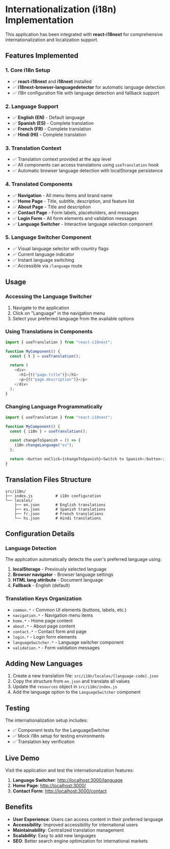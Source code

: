 # Internationalization (i18n) Implementation

This application has been integrated with **react-i18next** for comprehensive internationalization and localization support.

## Features Implemented

### 1. Core i18n Setup

- ✅ **react-i18next** and **i18next** installed
- ✅ **i18next-browser-languagedetector** for automatic language detection
- ✅ i18n configuration file with language detection and fallback support

### 2. Language Support

- ✅ **English (EN)** - Default language
- ✅ **Spanish (ES)** - Complete translation
- ✅ **French (FR)** - Complete translation
- ✅ **Hindi (HI)** - Complete translation

### 3. Translation Context

- ✅ Translation context provided at the app level
- ✅ All components can access translations using `useTranslation` hook
- ✅ Automatic browser language detection with localStorage persistence

### 4. Translated Components

- ✅ **Navigation** - All menu items and brand name
- ✅ **Home Page** - Title, subtitle, description, and feature list
- ✅ **About Page** - Title and description
- ✅ **Contact Page** - Form labels, placeholders, and messages
- ✅ **Login Form** - All form elements and validation messages
- ✅ **Language Switcher** - Interactive language selection component

### 5. Language Switcher Component

- ✅ Visual language selector with country flags
- ✅ Current language indicator
- ✅ Instant language switching
- ✅ Accessible via `/language` route

## Usage

### Accessing the Language Switcher

1. Navigate to the application
2. Click on "Language" in the navigation menu
3. Select your preferred language from the available options

### Using Translations in Components

```javascript
import { useTranslation } from "react-i18next";

function MyComponent() {
  const { t } = useTranslation();

  return (
    <div>
      <h1>{t("page.title")}</h1>
      <p>{t("page.description")}</p>
    </div>
  );
}
```

### Changing Language Programmatically

```javascript
import { useTranslation } from "react-i18next";

function MyComponent() {
  const { i18n } = useTranslation();

  const changeToSpanish = () => {
    i18n.changeLanguage("es");
  };

  return <button onClick={changeToSpanish}>Switch to Spanish</button>;
}
```

## Translation Files Structure

```
src/i18n/
├── index.js          # i18n configuration
└── locales/
    ├── en.json       # English translations
    ├── es.json       # Spanish translations
    ├── fr.json       # French translations
    └── hi.json       # Hindi translations
```

## Configuration Details

### Language Detection

The application automatically detects the user's preferred language using:

1. **localStorage** - Previously selected language
2. **Browser navigator** - Browser language settings
3. **HTML lang attribute** - Document language
4. **Fallback** - English (default)

### Translation Keys Organization

- `common.*` - Common UI elements (buttons, labels, etc.)
- `navigation.*` - Navigation menu items
- `home.*` - Home page content
- `about.*` - About page content
- `contact.*` - Contact form and page
- `login.*` - Login form elements
- `languageSwitcher.*` - Language switcher component
- `validation.*` - Form validation messages

## Adding New Languages

1. Create a new translation file: `src/i18n/locales/[language-code].json`
2. Copy the structure from `en.json` and translate all values
3. Update the `resources` object in `src/i18n/index.js`
4. Add the language option to the `LanguageSwitcher` component

## Testing

The internationalization setup includes:

- ✅ Component tests for the LanguageSwitcher
- ✅ Mock i18n setup for testing environments
- ✅ Translation key verification

## Live Demo

Visit the application and test the internationalization features:

1. **Language Switcher**: [http://localhost:3000/language](http://localhost:3000/language)
2. **Home Page**: [http://localhost:3000/](http://localhost:3000/)
3. **Contact Form**: [http://localhost:3000/contact](http://localhost:3000/contact)

## Benefits

- **User Experience**: Users can access content in their preferred language
- **Accessibility**: Improved accessibility for international users
- **Maintainability**: Centralized translation management
- **Scalability**: Easy to add new languages
- **SEO**: Better search engine optimization for international markets
